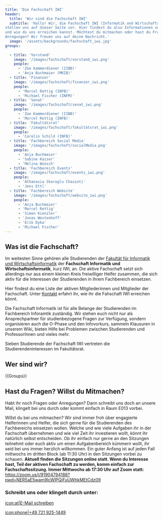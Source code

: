 ```yaml
---
title: 'Die Fachschaft IWI'
header:
  title: 'Wir sind die Fachschaft IWI'
  subtitle: 'Hallo! Wir, die Fachschaft IWI (Informatik und Wirtschaftsinformatik),
stellen uns auf dieser Seite vor. Hier findest du also Informationen zu uns
und wie du uns erreichen kannst. Möchtest du mitmachen oder hast du Fragen und
Anregungen? Wir freuen uns auf deine Nachricht.'
  image: '/assets/backgrounds/fachschaft_iwi.jpg'
groups:
  
  - title: 'Vorstand'
    image: '/images/fachschaft/vorstand_iwi.png'
    people:
      - 'Zoe Kammerdiener (IIBB)'
      - 'Anja Buchmaier (MKIB)'
  - title: 'Finanzer'
    image: '/images/fachschaft/finanzer_iwi.png'
    people:
      - 'Marcel Rettig (INFB)'
      - 'Michael Fischer (INFM)'
  - title: 'Senat'
    image: '/images/fachschaft/senat_iwi.png'
    people:
      - 'Zoe Kammerdiener (IIBB)'
      - 'Marcel Rettig (INFB)'
  - title: 'Fakultätsrat'
    image: '/images/fachschaft/fakultätsrat_iwi.png'
    people:
      - 'Carolin Schild (INFB)'
  - title: 'Fachbereich Social Media'
    image: '/images/fachschaft/socialMedia.png'
    people:
      - 'Anja Buchmaier'
      - 'Sabine Kaiser'
      - 'Melina Wünsch'
  - title: 'Fachbereich Events'
    image: '/images/fachschaft/events_iwi.png'
    people:
      - 'Athanasia Skaroglu Chasioti'
      - 'Jens Ettl'
  - title: 'Fachbereich Website'
    image: '/images/fachschaft/website_iwi.png'
    people:
      - 'Anja Buchmaier'
      - 'Marcel Rettig'
      - 'Simon Kienzler'
      - 'Jonas Westenhoff'
      - 'Erik Dyka'
      - 'Michael Fischer'
---
```

## Was ist die Fachschaft?

Im weitesten Sinne gehören alle Studierenden der
[Fakultät für Informatik und Wirtschaftsinformatik](https://www.h-ka.de/die-hochschule-karlsruhe/fakultaeten/informatik-und-wirtschaftsinformatik/ueberblick)
der **Fachschaft Informatik und Wirtschaftsinformatik**, kurz IWI, an. Die aktive
Fachschaft setzt sich allerdings nur aus einem kleinen Kreis freiwilliger Helfer
zusammen, die sich aktiv für die Interessen der Studierenden in ihrem
Fachbereich einsetzen.

Hier findest du eine Liste der aktiven Mitgliederinnen und Mitglieder der
Fachschaft. Unter [Kontakt](kontakt) erfahrt ihr, wie ihr die Fahschaft IWI
erreichen könnt.

Die Fachschaft Informatik ist für alle Belange der Studierenden im Fachbereich
Inforamtik zuständig. Wir stehen euch nicht nur als Ansprechpartner für
studienbezogene Fragen zur Verfügung, sondern organisieren auch die O-Phase und
den Infovorkurs, sammeln Klausuren in unserem Wiki, bieten Hilfe bei Problemen
zwischen Studierenden und ProfessorInnen und vieles mehr.

Sieben Studierende der Fachschaft IWI vertreten die Studierendeninteressen im
Fakultätsrat.

## Wer sind wir?

{{Groups}}

## Hast du Fragen? Willst du Mitmachen?

Habt ihr noch Fragen oder Anregungen? Dann schreibt uns doch an unsere Mail,
klingelt bei uns durch oder kommt einfach in Raum E013 vorbei.

Willst du bei uns mitmachen? Wir sind immer froh über engagierte Helferinnen und
Helfer, die sich gerne für die Studierenden des Fachbereichs einsetzen wollen.
Welche und wie viele Aufgaben ihr in der Fachschaft übernehmen und wie viel Zeit
ihr investieren wollt, könnt ihr natürlich selbst entscheiden. Ob ihr einfach
nur gerne an den Sitzungen teilnehmt oder euch aktiv um einen Aufgabenbereich
kümmern wollt, ihr seid bei uns immer herzlich willkommen. Ein guter Anfang ist
auf jeden Fall mittwochs im dritten Block (ab 11:30 Uhr) in den Sitzungen vorbei
zu schauen. __Aktuell finden die Sitzungen online statt. 
Wenn du Interesse hast, Teil der aktiven Fachschaft zu werden, komm einfach zur Fachschaftssitzung.
Immer Mittwochs ab 17:30 Uhr auf Zoom statt:__ https://zoom.us/j/91904794188?pwd=NER5aE5wam9lcWlPQjFuUWhkMEtCdz09

### Schreibt uns oder klingelt durch unter:

[icon:at|E-Mail schreiben](/scripts/email.php?address=kontakt)

[icon:phone|+49 721 925-1449](tel:+497219251449)
